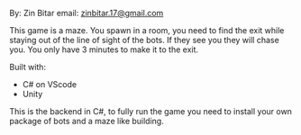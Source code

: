 By: Zin Bitar
email: zinbitar.17@gmail.com

This game is a maze. You spawn in a room, you need to find the exit while staying out of the line of sight of the bots.
If they see you they will chase you. You only have 3 minutes to make it to the exit.

Built with: 
- C# on VScode
- Unity

This is the backend in C#, to fully run the game you need to install your own package of bots and a maze like building.
